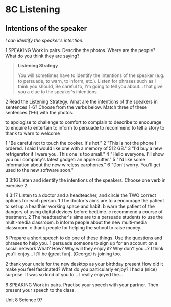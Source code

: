 # 8C Listening

## Intentions of the speaker

*I can identify the speaker's intention.*

1 SPEAKING Work in pairs. Describe the photos. Where are the people? What do you think they are saying?

> **Listening Strategy**
> 
> You will sometimes have to identify the intentions of the speaker (e.g. to persuade, to warn, to inform, etc.). Listen for phrases such as I think you should, Be careful to, I'm going to tell you about... that give you a clue to the speaker's intentions.

2 Read the Listening Strategy. What are the intentions of the speakers in sentences 1-6? Choose from the verbs below. Match three of these sentences (1-6) with the photos.

to apologise    to challenge    to comfort
to complain    to describe    to encourage
to enquire    to entertain    to inform
to persuade    to recommend    to tell a story
to thank    to warn    to welcome

1 "Be careful not to touch the cooker. It's hot."
2 "This is not the phone I ordered. I said I would like one with a memory of 512 GB."
3 "I'd buy a new refrigerator if I were you. This one is too small."
4 "Hello everyone. I'll show you our company's latest gadget: an apple cutter."
5 "I'd like some information about the new wireless earphones."
6 "Don't worry. You'll get used to the new software soon."

3 3:16 Listen and identify the intentions of the speakers. Choose one verb in exercise 2.

4 3:17 Listen to a doctor and a headteacher, and circle the TWO correct options for each person.
1 The doctor's aims are to
   a encourage the patient to set up a healthier working space and habit.
   b warn the patient of the dangers of using digital devices before bedtime.
   c recommend a course of treatment.
2 The headteacher's aims are to
   a persuade students to use the multi-media classroom.
   b inform people about the new multi-media classroom.
   c thank people for helping the school to raise money.

5 Prepare a short speech to do one of these things. Use the questions and phrases to help you.
1 persuade someone to sign up for an account on a social network
   What? How? Why will they enjoy it?
   Why don't you...? I think you'll enjoy... It'll be (great fun).
   (George) is joining too.

2 thank your uncle for the new desktop as your birthday present
   How did it make you feel fascinated? What do you particularly enjoy?
   I had a (nice) surprise. It was so kind of you to... I really enjoyed the...

6 SPEAKING Work in pairs. Practise your speech with your partner. Then present your speech to the class.

Unit 8 Science 97